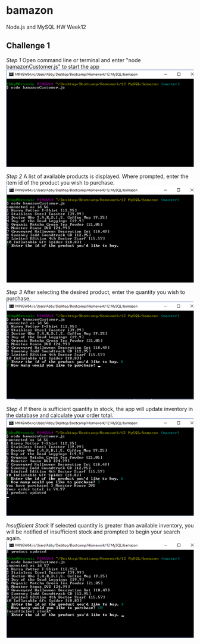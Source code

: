# bamazon
Node.js and MySQL HW Week12

## Challenge 1
*Step 1*
Open command line or terminal and enter "node bamazonCustomer.js" to start the app
![step 1](/basicImages/Step1.png)

*Step 2*
A list of available products is displayed. Where prompted, enter the item id of the product you wish to purchase. 
![step 2](/basicImages/Step2.png)

*Step 3*
After selecting the desired product, enter the quantity you wish to purchase. 
![step 3](/basicImages/Step3.png)

*Step 4*
If there is sufficient quantity in stock, the app will update inventory in the database and calculate your order total. 
![step 4](/basicImages/Step4.png)

*Insufficient Stock*
If selected quantity is greater than available inventory, you will be notified of insufficient stock and prompted to begin your search again. 
![Insufficient Stock](/basicImages/Error.png)